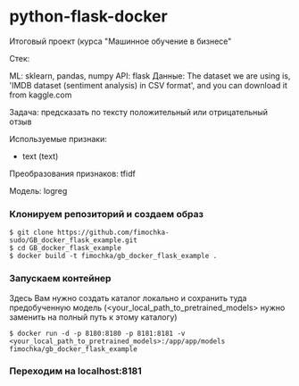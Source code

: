 # python-flask-docker
Итоговый проект (курса "Машинное обучение в бизнесе"

Стек:

ML: sklearn, pandas, numpy
API: flask
Данные: The dataset we are using is, 'IMDB dataset (sentiment analysis) in CSV format', and you can download it from kaggle.com

Задача: предсказать по тексту положительный или отрицательный отзыв

Используемые признаки:

- text (text)

Преобразования признаков: tfidf

Модель: logreg

### Клонируем репозиторий и создаем образ
```
$ git clone https://github.com/fimochka-sudo/GB_docker_flask_example.git
$ cd GB_docker_flask_example
$ docker build -t fimochka/gb_docker_flask_example .
```

### Запускаем контейнер

Здесь Вам нужно создать каталог локально и сохранить туда предобученную модель (<your_local_path_to_pretrained_models> нужно заменить на полный путь к этому каталогу)
```
$ docker run -d -p 8180:8180 -p 8181:8181 -v <your_local_path_to_pretrained_models>:/app/app/models fimochka/gb_docker_flask_example
```

### Переходим на localhost:8181
